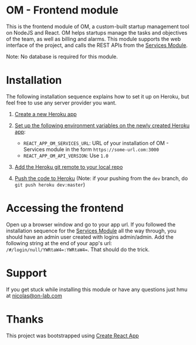 # OM - Frontend module
This is the frontend module of OM, a custom-built startup management tool on NodeJS and React. OM helps startups manage the tasks and objectives of the team, as well as billing and alarms. 
This module supports the web interface of the project, and calls the REST APIs from the [Services Module](https://github.com/nicolasalliaume/om-services).

Note: No database is required for this module.

# Installation
The following installation sequence explains how to set it up on Heroku, but feel free to use any server provider you want.

1. [Create a new Heroku app](https://devcenter.heroku.com/articles/creating-apps)

2. [Set up the following environment variables on the newly created Heroku app](https://devcenter.heroku.com/articles/config-vars#managing-config-vars):
    * `REACT_APP_OM_SERVICES_URL`: URL of your installation of OM - Services module in the form `https://some-url.com:3000`
    * `REACT_APP_OM_API_VERSION`: Use `1.0`
    
3. [Add the Heroku git remote to your local repo](https://devcenter.heroku.com/articles/git#creating-a-heroku-remote)

4. [Push the code to Heroku](https://devcenter.heroku.com/articles/git#deploying-code) (Note: if your pushing from the `dev` branch, do `git push heroku dev:master`)

# Accessing the frontend

Open up a browser window and go to your app url.
If you followed the installation sequence for the [Services Module](https://github.com/nicolasalliaume/om-services) all the way through, you should have an admin user created with logins admin/admin. Add the following string at the end of your app's url: `/#/login/null/YWRtaW4=:YWRtaW4=`. That should do the trick.

# Support
If you get stuck while installing this module or have any questions just hmu at nicolas@on-lab.com

# Thanks
This project was bootstrapped using [Create React App](https://github.com/facebookincubator/create-react-app)
